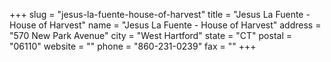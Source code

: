 +++
slug = "jesus-la-fuente-house-of-harvest"
title = "Jesus La Fuente - House of Harvest"
name = "Jesus La Fuente - House of Harvest"
address = "570 New Park Avenue"
city = "West Hartford"
state = "CT"
postal = "06110"
website = ""
phone = "860-231-0239"
fax = ""
+++
